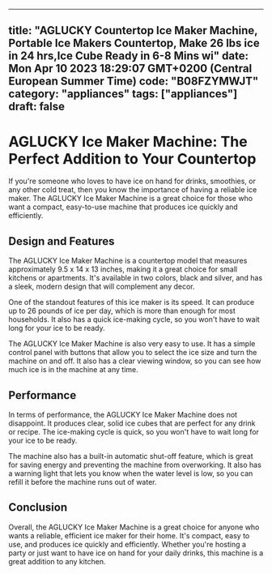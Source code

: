 
---
title: "AGLUCKY Countertop Ice Maker Machine, Portable Ice Makers Countertop, Make 26 lbs ice in 24 hrs,Ice Cube Ready in 6-8 Mins wi" 
date: Mon Apr 10 2023 18:29:07 GMT+0200 (Central European Summer Time)
code: "B08FZYMWJT"
category: "appliances"
tags: ["appliances"] 
draft: false
---
    
# AGLUCKY Ice Maker Machine: The Perfect Addition to Your Countertop

If you're someone who loves to have ice on hand for drinks, smoothies, or any other cold treat, then you know the importance of having a reliable ice maker. The AGLUCKY Ice Maker Machine is a great choice for those who want a compact, easy-to-use machine that produces ice quickly and efficiently.

## Design and Features

The AGLUCKY Ice Maker Machine is a countertop model that measures approximately 9.5 x 14 x 13 inches, making it a great choice for small kitchens or apartments. It's available in two colors, black and silver, and has a sleek, modern design that will complement any decor.

One of the standout features of this ice maker is its speed. It can produce up to 26 pounds of ice per day, which is more than enough for most households. It also has a quick ice-making cycle, so you won't have to wait long for your ice to be ready.

The AGLUCKY Ice Maker Machine is also very easy to use. It has a simple control panel with buttons that allow you to select the ice size and turn the machine on and off. It also has a clear viewing window, so you can see how much ice is in the machine at any time.

## Performance

In terms of performance, the AGLUCKY Ice Maker Machine does not disappoint. It produces clear, solid ice cubes that are perfect for any drink or recipe. The ice-making cycle is quick, so you won't have to wait long for your ice to be ready.

The machine also has a built-in automatic shut-off feature, which is great for saving energy and preventing the machine from overworking. It also has a warning light that lets you know when the water level is low, so you can refill it before the machine runs out of water.

## Conclusion

Overall, the AGLUCKY Ice Maker Machine is a great choice for anyone who wants a reliable, efficient ice maker for their home. It's compact, easy to use, and produces ice quickly and efficiently. Whether you're hosting a party or just want to have ice on hand for your daily drinks, this machine is a great addition to any kitchen.